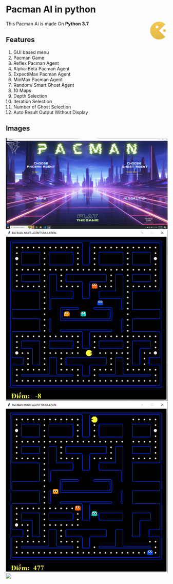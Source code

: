 # Pacman AI in python
<img src="./img/1.png" align="right" height="60" />

This Pacman Ai is made On **Python 3.7** 

## Features

1. GUI based menu
2. Pacman Game
3. Reflex Pacman Agent
4. Alpha-Beta Pacman Agent
5. ExpectiMax Pacman Agent
6. MinMax Pacman Agent
7. Random/ Smart Ghost Agent
8. 10 Maps
9. Depth Selection
10. Iteration Selection
11. Number of Ghost Selection
12. Auto Result Output Without Display

## Images

  <img src="./img/menu.png">
  <img src="./img/game.png">
  <img src="./img/agent.png">
  <img src="./img/auto.png">
